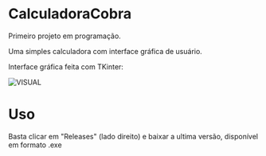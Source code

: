 # CalculadoraCobra
 Primeiro projeto em programação.
 
 Uma simples calculadora com  interface gráfica de usuário.
 
 Interface gráfica feita com TKinter:
 
 
 
![VISUAL](https://user-images.githubusercontent.com/67120870/111906061-930a0180-8a2d-11eb-9b79-2f8fc74642e2.png)


# Uso

Basta clicar em "Releases" (lado direito) e baixar a ultima versão, disponível em formato .exe
